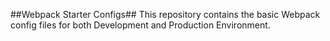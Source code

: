 ##Webpack Starter Configs##
This repository contains the basic Webpack config files for both Development and Production Environment.
